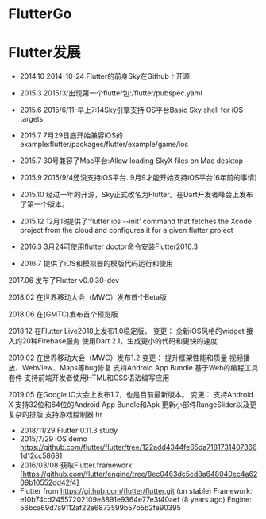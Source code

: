 # FlutterGo
# Flutter发展
- 2014.10 2014-10-24 Flutter的前身Sky在Github上开源

- 2015.3 2015/3/出现第一个flutter包:/flutter/pubspec.yaml

- 2015.6 2015/6/11-早上7:14Sky引擎支持iOS平台Basic Sky shell for iOS targets

- 2015.7 7月29日底开始兼容iOS的example:flutter/packages/flutter/example/game/ios

- 2015.7 30号兼容了Mac平台:Allow loading SkyX files on Mac desktop

- 2015.9 2015/9/4还没支持iOS平台. 9月9才能开始支持iOS平台(6年前的事情)

- 2015.10 经过一年的开源，Sky正式改名为Flutter。在Dart开发者峰会上发布了第一个版本。

- 2015.12 12月18提供了‘flutter ios --init' command that fetches the Xcode project from the cloud and configures it for a given flutter project

- 2016.3  3月24可使用flutter doctor命令安装Flutter2016.3

- 2016.7  提供了iOS和模拟器的模版代码运行和使用

2017.06 发布了Flutter v0.0.30-dev

2018.02 在世界移动大会（MWC）发布首个Beta版

2018.06 在(GMTC)发布首个预览版

2018.12 在Flutter Live2018上发布1.0稳定版。 变更： 全新iOS风格的widget 接入约20种Firebase服务 使用Dart 2.1，生成更小的代码和更快的速度

2019.02 在世界移动大会（MWC）发布1.2 变更： 提升框架性能和质量 视频播放、WebView、Maps等bug修复 支持Android App Bundle 基于Web的编程工具套件 支持前端开发者使用HTML和CSS语法编写应用

2019.05 在Google IO大会上发布1.7，也是目前最新版本。 变更： 支持Android X 支持32位和64位的Android App Bundle和Apk 更新小部件RangeSlider以及更复杂的排版 支持游戏控制器
hr
- 2018/11/29
Flutter 0.11.3 study
- 2015/7/29 iOS demo https://github.com/flutter/flutter/tree/122add4344fe65da71817314073661d12cc58681
- 2016/03/08 获取Flutter.framework [https://github.com/flutter/engine/tree/8ec0463dc5cd8a648040ec4a6209b10552dd42f4]
- Flutter from https://github.com/flutter/flutter.git (on stable)
  Framework: e10b74cd24557202109e8891e9364e77e3f40aef (8 years ago)
  Engine:    56bca69d7a9112af22e6873599b57b5b2fe90395
